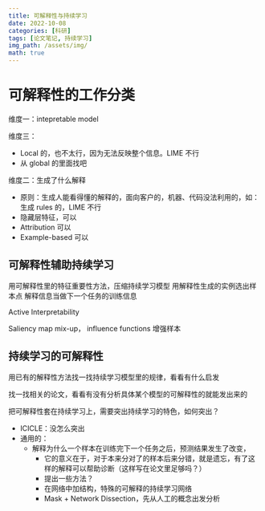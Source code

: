 ```yaml
---
title: 可解释性与持续学习
date: 2022-10-08
categories: [科研]
tags: [论文笔记, 持续学习]
img_path: /assets/img/
math: true
---
```



# 可解释性的工作分类

维度一：intepretable model


维度三：
- Local 的，也不太行，因为无法反映整个信息。LIME 不行
- 从 global 的里面找吧

维度二：生成了什么解释
- 原则：生成人能看得懂的解释的，面向客户的，机器、代码没法利用的，如：生成 rules 的，LIME 不行
- 隐藏层特征，可以
- Attribution 可以
- Example-based 可以








## 可解释性辅助持续学习

用可解释性里的特征重要性方法，压缩持续学习模型
用解释性生成的实例选出样本点
解释信息当做下一个任务的训练信息

Active Interpretability 

Saliency map mix-up，
influence functions 增强样本





## 持续学习的可解释性

用已有的解释性方法找一找持续学习模型里的规律，看看有什么启发

找一找相关的论文，看看有没有分析具体某个模型的可解释性的就能发出来的


把可解释性套在持续学习上，需要突出持续学习的特色，如何突出？
- ICICLE：没怎么突出
- 通用的：
  - 解释为什么一个样本在训练完下一个任务之后，预测结果发生了改变，
    - 它的意义在于，对于本来分对了的样本后来分错，就是遗忘，有了这样的解释可以帮助诊断（这样写在论文里足够吗？）
    - 提出一些方法？
    - 在网络中加结构，特殊的可解释的持续学习网络
    - Mask + Network Dissection，先从人工的概念出发分析